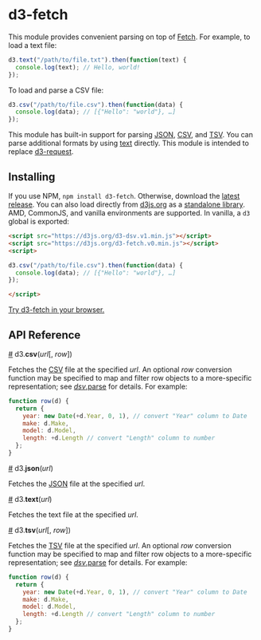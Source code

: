 # d3-fetch

This module provides convenient parsing on top of [Fetch](https://fetch.spec.whatwg.org/). For example, to load a text file:

```js
d3.text("/path/to/file.txt").then(function(text) {
  console.log(text); // Hello, world!
});
```

To load and parse a CSV file:

```js
d3.csv("/path/to/file.csv").then(function(data) {
  console.log(data); // [{"Hello": "world"}, …]
});
```

This module has built-in support for parsing [JSON](#json), [CSV](#csv), and [TSV](#tsv). You can parse additional formats by using [text](#text) directly. This module is intended to replace [d3-request](https://github.com/d3/d3-request).

## Installing

If you use NPM, `npm install d3-fetch`. Otherwise, download the [latest release](https://github.com/d3/d3-fetch/releases/latest). You can also load directly from [d3js.org](https://d3js.org) as a [standalone library](https://d3js.org/d3-fetch.v0.min.js). AMD, CommonJS, and vanilla environments are supported. In vanilla, a `d3` global is exported:

```html
<script src="https://d3js.org/d3-dsv.v1.min.js"></script>
<script src="https://d3js.org/d3-fetch.v0.min.js"></script>
<script>

d3.csv("/path/to/file.csv").then(function(data) {
  console.log(data); // [{"Hello": "world"}, …]
});

</script>
```

[Try d3-fetch in your browser.](https://runkit.com/npm/d3-fetch)

## API Reference

<a name="csv" href="#csv">#</a> d3.<b>csv</b>(<i>url</i>[, <i>row</i>])

Fetches the [CSV](https://github.com/d3/d3-dsv#csvParse) file at the specified *url*. An optional *row* conversion function may be specified to map and filter row objects to a more-specific representation; see [*dsv*.parse](https://github.com/d3/d3-dsv#dsv_parse) for details. For example:

```js
function row(d) {
  return {
    year: new Date(+d.Year, 0, 1), // convert "Year" column to Date
    make: d.Make,
    model: d.Model,
    length: +d.Length // convert "Length" column to number
  };
}
```

<a name="json" href="#json">#</a> d3.<b>json</b>(<i>url</i>)

Fetches the [JSON](http://json.org) file at the specified *url*.

<a name="text" href="#text">#</a> d3.<b>text</b>(<i>url</i>)

Fetches the text file at the specified *url*.

<a name="tsv" href="#tsv">#</a> d3.<b>tsv</b>(<i>url</i>[, <i>row</i>])

Fetches the [TSV](https://github.com/d3/d3-dsv#tsvParse) file at the specified *url*. An optional *row* conversion function may be specified to map and filter row objects to a more-specific representation; see [*dsv*.parse](https://github.com/d3/d3-dsv#dsv_parse) for details. For example:

```js
function row(d) {
  return {
    year: new Date(+d.Year, 0, 1), // convert "Year" column to Date
    make: d.Make,
    model: d.Model,
    length: +d.Length // convert "Length" column to number
  };
}
```
